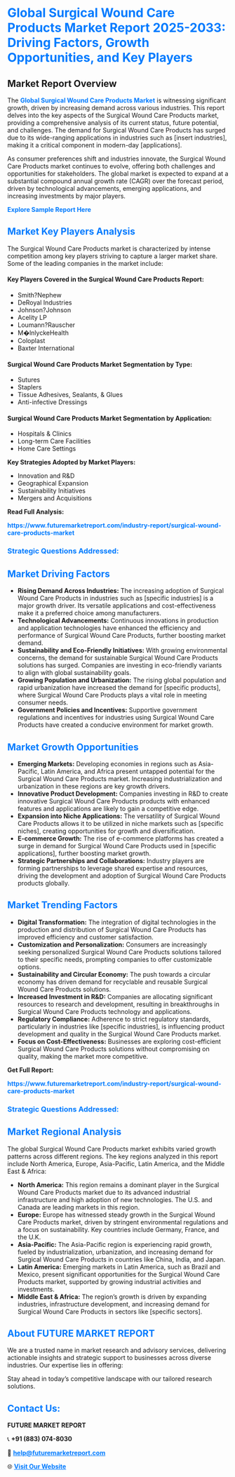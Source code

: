 <h1 style="color: #007BFF;">Global Surgical Wound Care Products Market Report 2025-2033: Driving Factors, Growth Opportunities, and Key Players</h1>

<section id="overview">
<h2>Market Report Overview</h2>
<p>The <a href="https://www.futuremarketreport.com/industry-report/surgical-wound-care-products-market" style="color: #007BFF; text-decoration: none;"><strong>Global Surgical Wound Care Products Market</strong></a> is witnessing significant growth, driven by increasing demand across various industries. This report delves into the key aspects of the Surgical Wound Care Products market, providing a comprehensive analysis of its current status, future potential, and challenges. The demand for Surgical Wound Care Products has surged due to its wide-ranging applications in industries such as [insert industries], making it a critical component in modern-day [applications].</p>
<p>As consumer preferences shift and industries innovate, the Surgical Wound Care Products market continues to evolve, offering both challenges and opportunities for stakeholders. The global market is expected to expand at a substantial compound annual growth rate (CAGR) over the forecast period, driven by technological advancements, emerging applications, and increasing investments by major players.</p>
</section>

<section id="overview">
<p><a href="https://www.futuremarketreport.com/request-sample/reportId=79861" style="color: #007BFF; text-decoration: none;"><strong>Explore Sample Report Here</strong></a></p>
</section>

<section id="key-players">
<h2 style="color: #007BFF;">Market Key Players Analysis</h2>
<p>The Surgical Wound Care Products market is characterized by intense competition among key players striving to capture a larger market share. Some of the leading companies in the market include:</p>
<h4>Key Players Covered in the Surgical Wound Care Products Report:</h4>
<ul><li>Smith?Nephew</li><li>DeRoyal Industries</li><li>Johnson?Johnson</li><li>Acelity LP</li><li>Loumann?Rauscher</li><li>M�lnlyckeHealth</li><li>Coloplast</li><li>Baxter International</li></ul>
<h4>Surgical Wound Care Products Market Segmentation by Type:</h4>
<ul><li>Sutures</li><li>Staplers</li><li>Tissue Adhesives, Sealants, &amp; Glues</li><li>Anti-infective Dressings</li></ul>

<h4>Surgical Wound Care Products Market Segmentation by Application:</h4>
<ul><li>Hospitals &amp; Clinics</li><li>Long-term Care Facilities</li><li>Home Care Settings</li></ul>
<p><strong>Key Strategies Adopted by Market Players:</strong></p>
<ul>
<li>Innovation and R&D</li>
<li>Geographical Expansion</li>
<li>Sustainability Initiatives</li>
<li>Mergers and Acquisitions</li>
</ul>
</section>

<section>
<p><strong>Read Full Analysis: </strong></p><a href="https://www.futuremarketreport.com/industry-report/surgical-wound-care-products-market" style="color: #007BFF; text-decoration: none;"><strong>https://www.futuremarketreport.com/industry-report/surgical-wound-care-products-market</strong></a>
<h3 style="color: #007BFF;">Strategic Questions Addressed:</h3>
</section>

<section id="driving-factors">
<h2 style="color: #007BFF;">Market Driving Factors</h2>
<ul>
<li><strong>Rising Demand Across Industries:</strong> The increasing adoption of Surgical Wound Care Products in industries such as [specific industries] is a major growth driver. Its versatile applications and cost-effectiveness make it a preferred choice among manufacturers.</li>
<li><strong>Technological Advancements:</strong> Continuous innovations in production and application technologies have enhanced the efficiency and performance of Surgical Wound Care Products, further boosting market demand.</li>
<li><strong>Sustainability and Eco-Friendly Initiatives:</strong> With growing environmental concerns, the demand for sustainable Surgical Wound Care Products solutions has surged. Companies are investing in eco-friendly variants to align with global sustainability goals.</li>
<li><strong>Growing Population and Urbanization:</strong> The rising global population and rapid urbanization have increased the demand for [specific products], where Surgical Wound Care Products plays a vital role in meeting consumer needs.</li>
<li><strong>Government Policies and Incentives:</strong> Supportive government regulations and incentives for industries using Surgical Wound Care Products have created a conducive environment for market growth.</li>
</ul>
</section>

<section id="growth-opportunities">
<h2 style="color: #007BFF;">Market Growth Opportunities</h2>
<ul>
<li><strong>Emerging Markets:</strong> Developing economies in regions such as Asia-Pacific, Latin America, and Africa present untapped potential for the Surgical Wound Care Products market. Increasing industrialization and urbanization in these regions are key growth drivers.</li>
<li><strong>Innovative Product Development:</strong> Companies investing in R&D to create innovative Surgical Wound Care Products products with enhanced features and applications are likely to gain a competitive edge.</li>
<li><strong>Expansion into Niche Applications:</strong> The versatility of Surgical Wound Care Products allows it to be utilized in niche markets such as [specific niches], creating opportunities for growth and diversification.</li>
<li><strong>E-commerce Growth:</strong> The rise of e-commerce platforms has created a surge in demand for Surgical Wound Care Products used in [specific applications], further boosting market growth.</li>
<li><strong>Strategic Partnerships and Collaborations:</strong> Industry players are forming partnerships to leverage shared expertise and resources, driving the development and adoption of Surgical Wound Care Products products globally.</li>
</ul>
</section>

<section id="trending-factors">
<h2 style="color: #007BFF;">Market Trending Factors</h2>
<ul>
<li><strong>Digital Transformation:</strong> The integration of digital technologies in the production and distribution of Surgical Wound Care Products has improved efficiency and customer satisfaction.</li>
<li><strong>Customization and Personalization:</strong> Consumers are increasingly seeking personalized Surgical Wound Care Products solutions tailored to their specific needs, prompting companies to offer customizable options.</li>
<li><strong>Sustainability and Circular Economy:</strong> The push towards a circular economy has driven demand for recyclable and reusable Surgical Wound Care Products solutions.</li>
<li><strong>Increased Investment in R&D:</strong> Companies are allocating significant resources to research and development, resulting in breakthroughs in Surgical Wound Care Products technology and applications.</li>
<li><strong>Regulatory Compliance:</strong> Adherence to strict regulatory standards, particularly in industries like [specific industries], is influencing product development and quality in the Surgical Wound Care Products market.</li>
<li><strong>Focus on Cost-Effectiveness:</strong> Businesses are exploring cost-efficient Surgical Wound Care Products solutions without compromising on quality, making the market more competitive.</li>
</ul>
</section>

<section>
<p><strong>Get Full Report: </strong></p><a href="https://www.futuremarketreport.com/industry-report/surgical-wound-care-products-market" style="color: #007BFF; text-decoration: none;"><strong>https://www.futuremarketreport.com/industry-report/surgical-wound-care-products-market</strong></a>
<h3 style="color: #007BFF;">Strategic Questions Addressed:</h3>
</section>


<section id="regional-analysis">
<h2 style="color: #007BFF;">Market Regional Analysis</h2>
<p>The global Surgical Wound Care Products market exhibits varied growth patterns across different regions. The key regions analyzed in this report include North America, Europe, Asia-Pacific, Latin America, and the Middle East & Africa:</p>
<ul>
<li><strong>North America:</strong> This region remains a dominant player in the Surgical Wound Care Products market due to its advanced industrial infrastructure and high adoption of new technologies. The U.S. and Canada are leading markets in this region.</li>
<li><strong>Europe:</strong> Europe has witnessed steady growth in the Surgical Wound Care Products market, driven by stringent environmental regulations and a focus on sustainability. Key countries include Germany, France, and the U.K.</li>
<li><strong>Asia-Pacific:</strong> The Asia-Pacific region is experiencing rapid growth, fueled by industrialization, urbanization, and increasing demand for Surgical Wound Care Products in countries like China, India, and Japan.</li>
<li><strong>Latin America:</strong> Emerging markets in Latin America, such as Brazil and Mexico, present significant opportunities for the Surgical Wound Care Products market, supported by growing industrial activities and investments.</li>
<li><strong>Middle East & Africa:</strong> The region’s growth is driven by expanding industries, infrastructure development, and increasing demand for Surgical Wound Care Products in sectors like [specific sectors].</li>
</ul>
</section>

<footer>
<h2 style="color: #007BFF;">About FUTURE MARKET REPORT</h2>
<p>We are a trusted name in market research and advisory services, delivering actionable insights and strategic support to businesses across diverse industries. Our expertise lies in offering:</p>

<p>Stay ahead in today’s competitive landscape with our tailored research solutions.</p>

<h2 style="color: #007BFF;">Contact Us:</h2>
<p><strong>FUTURE MARKET REPORT</strong></p>
<p>📞 <strong>+91 (883) 074-8030</strong></p>
<p>📧 <strong><a href="mailto:help@futuremarketreport.com" style="color: #007BFF;">help@futuremarketreport.com</a></strong></p>
<p>🌐 <strong><a href="https://www.futuremarketreport.com/" style="color: #007BFF;">Visit Our Website</a></strong></p>
</footer>